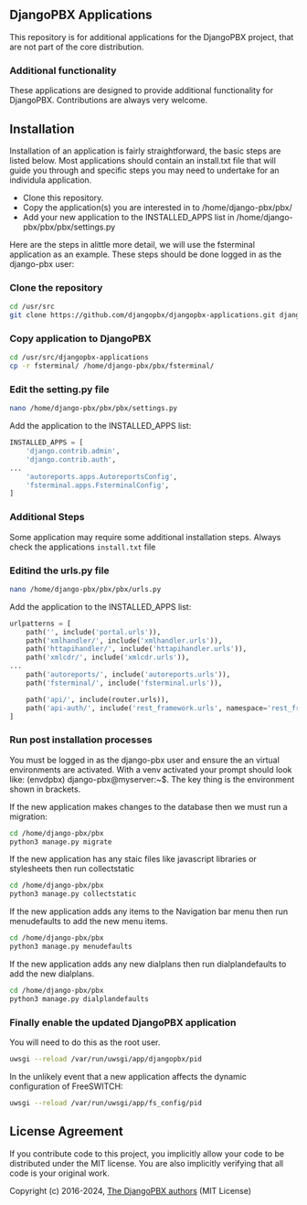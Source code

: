DjangoPBX Applications
--------------------------------------
This repository is for additional applications for the DjangoPBX project,
that are not part of the core distribution.

### Additional functionality
These applications are designed to provide additional functionality for DjangoPBX.
Contributions are always very welcome.

## Installation
Installation of an application is fairly straightforward, the basic steps are listed below.
Most applications should contain an install.txt file that will guide you through and specific
steps you may need to undertake for an individula application.
* Clone this repository.
* Copy the application(s) you are interested in to /home/django-pbx/pbx/
* Add your new application to the INSTALLED_APPS list in /home/django-pbx/pbx/pbx/settings.py


Here are the steps in alittle more detail, we will use the fsterminal application as an example.
These steps should be done logged in as the django-pbx user:

### Clone the repository
```sh
cd /usr/src
git clone https://github.com/djangopbx/djangopbx-applications.git djangopbx-applications
```

### Copy application to DjangoPBX
```sh
cd /usr/src/djangopbx-applications
cp -r fsterminal/ /home/django-pbx/pbx/fsterminal/
```

### Edit the setting.py file
```sh
nano /home/django-pbx/pbx/pbx/settings.py
```
Add the application to the INSTALLED_APPS list:
```python
INSTALLED_APPS = [
    'django.contrib.admin',
    'django.contrib.auth',
...
    'autoreports.apps.AutoreportsConfig',
    'fsterminal.apps.FsterminalConfig',
]
```
### Additional Steps
Some application may require some additional installation steps.  Always check
the applications `install.txt` file

###  Editind the urls.py file
```sh
nano /home/django-pbx/pbx/pbx/urls.py
```
Add the application to the INSTALLED_APPS list:
```python
urlpatterns = [
    path('', include('portal.urls')),
    path('xmlhandler/', include('xmlhandler.urls')),
    path('httapihandler/', include('httapihandler.urls')),
    path('xmlcdr/', include('xmlcdr.urls')),
...
    path('autoreports/', include('autoreports.urls')),
    path('fsterminal/', include('fsterminal.urls')),

    path('api/', include(router.urls)),
    path('api-auth/', include('rest_framework.urls', namespace='rest_framework'))
]
```
###  Run post installation processes
You must be logged in as the django-pbx user and ensure the an virtual environments are activated.
With a venv activated your prompt should look like: (envdpbx) django-pbx@myserver:~$.
The key thing is the environment shown in brackets.

If the new application makes changes to the database then we must run a migration:
```sh
cd /home/django-pbx/pbx
python3 manage.py migrate
```

If the new application has any staic files like javascript libraries or stylesheets then run collectstatic
```sh
cd /home/django-pbx/pbx
python3 manage.py collectstatic
```

If the new application adds any items to the Navigation bar menu then run menudefaults to
add the new menu items.
```sh
cd /home/django-pbx/pbx
python3 manage.py menudefaults
```

If the new application adds any new dialplans then run dialplandefaults to
add the new dialplans.
```sh
cd /home/django-pbx/pbx
python3 manage.py dialplandefaults
```

###  Finally enable the updated DjangoPBX application
You will need to do this as the root user.
```sh
uwsgi --reload /var/run/uwsgi/app/djangopbx/pid
```

In the unlikely event that a new application affects the dynamic configuration of FreeSWITCH:
```sh
uwsgi --reload /var/run/uwsgi/app/fs_config/pid
```


## License Agreement

If you contribute code to this project, you implicitly allow your code to be distributed under the MIT license. You are also implicitly verifying that all code is your original work.

Copyright (c) 2016-2024, [The DjangoPBX authors](https://github.com/djangopbx/djangopbx-applications/graphs/contributors) (MIT License)<br>
